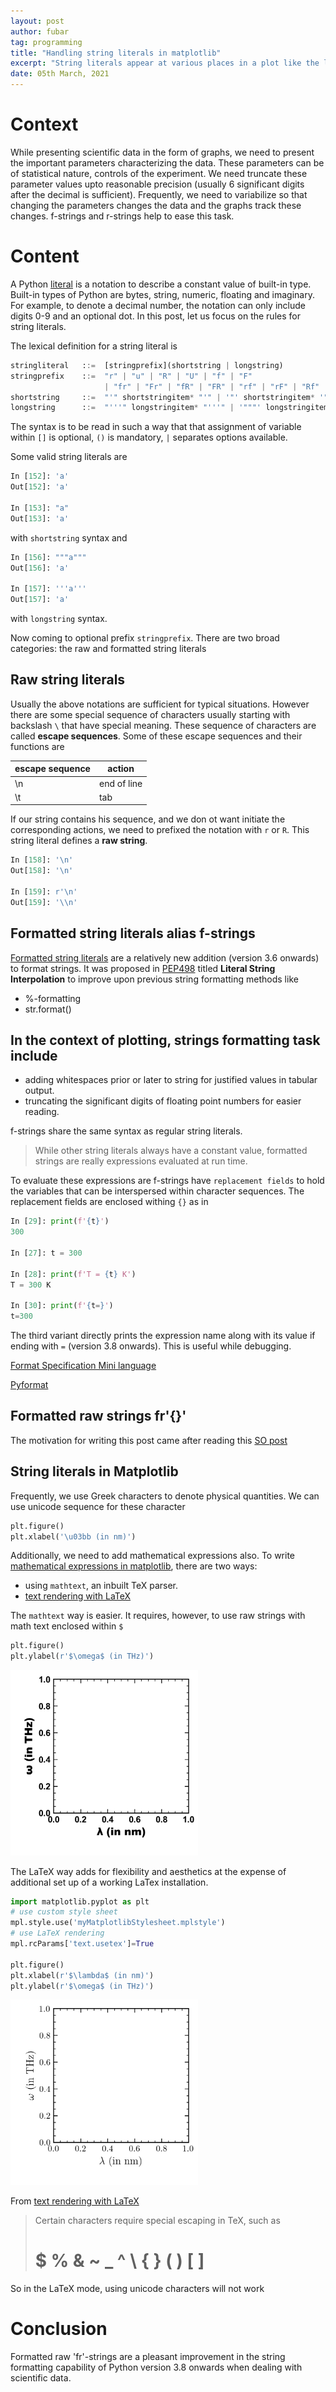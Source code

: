 ```yaml
---
layout: post
author: fubar
tag: programming
title: "Handling string literals in matplotlib"
excerpt: "String literals appear at various places in a plot like the labels for the axes, legend description, text annotations. They may also contain non standard unicode characters. Sometimes we need to typset mathematical formulae. Matplotlib in conjunction with Python's string literal handling lets us do these task seamlessly."
date: 05th March, 2021
---
```


# Context
While presenting scientific data in the form of graphs, we need to present the important parameters characterizing the data. These parameters can be of statistical nature, controls of the experiment. We need truncate these parameter values upto reasonable precision (usually 6 significant digits after the decimal is sufficient). Frequently, we need to variabilize so that changing the parameters changes the data and the graphs track these changes. f-strings and r-strings help to ease this task.

# Content

A Python [literal](https://docs.python.org/3/reference/lexical_analysis.html#literals) is a notation to describe a constant value of built-in type. Built-in types of Python are bytes, string, numeric, floating and imaginary. For example, to denote a decimal number, the notation can only include digits 0-9 and an optional dot. In this post, let us focus on the rules for string literals.

The lexical definition for a string literal is

```python
stringliteral   ::=  [stringprefix](shortstring | longstring)
stringprefix    ::=  "r" | "u" | "R" | "U" | "f" | "F"
                     | "fr" | "Fr" | "fR" | "FR" | "rf" | "rF" | "Rf" | "RF"
shortstring     ::=  "'" shortstringitem* "'" | '"' shortstringitem* '"'
longstring      ::=  "'''" longstringitem* "'''" | '"""' longstringitem* '"""'
```

The syntax is to be read in such a way that that assignment of variable within `[]` is optional, `()` is mandatory, `|` separates options available.

Some valid string literals are

```python
In [152]: 'a'
Out[152]: 'a'

In [153]: "a"
Out[153]: 'a'
```
with `shortstring` syntax and

```python
In [156]: """a"""
Out[156]: 'a'

In [157]: '''a'''
Out[157]: 'a'
```
with `longstring` syntax.

Now coming to optional prefix `stringprefix`. There are two broad categories: the raw and formatted string literals

## Raw string literals

Usually the above notations are sufficient for typical situations. However there are some special sequence of characters usually starting with backslash `\` that have special meaning. These sequence of characters are called **escape sequences**. Some of these escape sequences and their functions are


 escape sequence | action
 --- | ---
 \n    | end of line
 \t    | tab   

If our string contains his sequence, and we don ot want initiate the corresponding actions, we need to prefixed the notation with `r` or `R`. This string literal defines a **raw string**.

```python
In [158]: '\n'
Out[158]: '\n'

In [159]: r'\n'
Out[159]: '\\n'
```

## Formatted string literals alias f-strings

[Formatted string literals](https://docs.python.org/3/reference/lexical_analysis.html#formatted-string-literals) are a relatively new addition (version 3.6 onwards) to format strings. It was proposed in [PEP498](https://www.python.org/dev/peps/pep-0498/#id2) titled **Literal String Interpolation** to improve upon previous string formatting methods like

- %-formatting
- str.format()

 In the context of plotting, strings formatting task include
-
- adding whitespaces prior or later to string for justified values in tabular output.
- truncating the significant digits of floating point numbers for easier reading.

f-strings share the same syntax as regular string literals.

> While other string literals always have a constant value, formatted strings are really expressions evaluated at run time.

To evaluate these expressions are f-strings have `replacement fields` to hold the variables that can be interspersed within character sequences. The replacement fields are enclosed withing `{}` as in

```python
In [29]: print(f'{t}')
300

In [27]: t = 300

In [28]: print(f'T = {t} K')
T = 300 K

In [30]: print(f'{t=}')
t=300
```
The third variant directly prints the expression name along with its value if ending with `=` (version 3.8 onwards). This is useful while debugging.

[Format Specification Mini language](https://docs.python.org/3/library/string.html#format-specification-mini-language)

[Pyformat](https://pyformat.info/)

## Formatted raw strings fr'{}'

The motivation for writing this post came after reading this [SO post](https://stackoverflow.com/a/58302703/2830552)    

## String literals in Matplotlib

Frequently, we use Greek characters to denote physical quantities. We can use unicode sequence for these character

```python
plt.figure()
plt.xlabel('\u03bb (in nm)')
```

Additionally, we need to add mathematical expressions also. To write [mathematical expressions in matplotlib](https://matplotlib.org/stable/tutorials/text/mathtext.html), there are two ways:

- using `mathtext`, an inbuilt TeX parser.
- [text rendering with LaTeX](https://matplotlib.org/stable/tutorials/text/usetex.html?highlight=latex)

The `mathtext` way is easier. It requires, however, to use raw strings with math text enclosed within `$`

```python
plt.figure()
plt.ylabel(r'$\omega$ (in THz)')
```
<img src="/assets/images/Matplotlib/stringLiteralsInMatplotlib.png" alt="string-literals-in-matplotlib" width="300"/>

The LaTeX way adds for flexibility and aesthetics at the expense of additional set up of a working LaTex installation.

```python
import matplotlib.pyplot as plt
# use custom style sheet
mpl.style.use('myMatplotlibStylesheet.mplstyle')
# use LaTeX rendering
mpl.rcParams['text.usetex']=True

plt.figure()
plt.xlabel(r'$\lambda$ (in nm)')
plt.ylabel(r'$\omega$ (in THz)')
```

<img src="/assets/images/Matplotlib/stringLiteralsInMatplotlibLaTeX.png" alt="string-literals-in-matplotlib-LaTeX" width="300"/>

From [text rendering with LaTeX]()
> Certain characters require special escaping in TeX, such as
> # $ % & ~ _ ^ \ { } \( \) \[ \]

So in the LaTeX mode, using unicode characters will not work

# Conclusion

Formatted raw 'fr'-strings are a pleasant improvement in the string formatting capability of Python version 3.8 onwards when dealing with scientific data.
